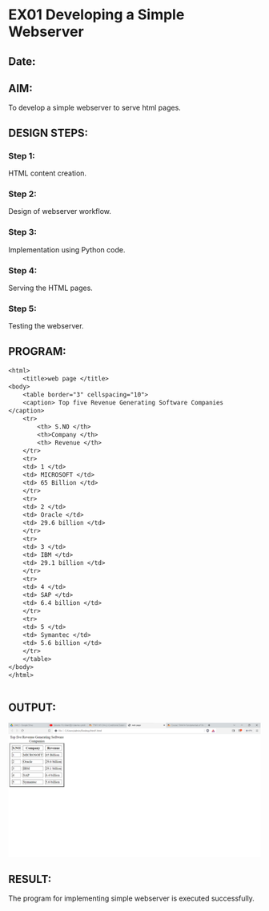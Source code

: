 # EX01 Developing a Simple Webserver
## Date:

## AIM:
To develop a simple webserver to serve html pages.

## DESIGN STEPS:
### Step 1: 
HTML content creation.

### Step 2:
Design of webserver workflow.

### Step 3:
Implementation using Python code.

### Step 4:
Serving the HTML pages.

### Step 5:
Testing the webserver.

## PROGRAM:
```
<html>
	<title>web page </title>
<body>
	<table border="3" cellspacing="10">
	<caption> Top five Revenue Generating Software Companies </caption>
	<tr>
		<th> S.NO </th>
		<th>Company </th>
		<th> Revenue </th>
	</tr>
	<tr>
	<td> 1 </td>
	<td> MICROSOFT </td>
	<td> 65 Billion </td>
	</tr>
	<tr>
	<td> 2 </td>
	<td> Oracle </td>
	<td> 29.6 billion </td>
	</tr>
	<tr>
	<td> 3 </td>
	<td> IBM </td>
	<td> 29.1 billion </td>
	</tr>
	<tr>
	<td> 4 </td>
	<td> SAP </td>
	<td> 6.4 billion </td>
	</tr>
	<tr>
	<td> 5 </td>
	<td> Symantec </td>
	<td> 5.6 billion </td>
	</tr>
	</table>
</body>
</html>
 
```

## OUTPUT:

![Alt text](<Screenshot 2023-10-25 093334.png>)
## RESULT:
The program for implementing simple webserver is executed successfully.
